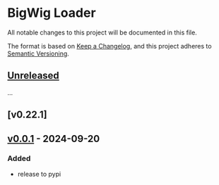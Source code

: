 # BigWig Loader

All notable changes to this project will be documented in this file.

The format is based on [Keep a Changelog](https://keepachangelog.com/en/1.0.0/),
and this project adheres to [Semantic Versioning](https://semver.org/spec/v2.0.0.html).


## [Unreleased]
...

## [v0.22.1]

## [v0.0.1] - 2024-09-20
### Added
- release to pypi

[Unreleased]: https://github.com/pfizer-opensource/bigwig-loader/compare/v0.0.1...HEAD
[v0.0.1]: https://github.com/pfizer-opensource/bigwig-loader/tree/v0.0.1
